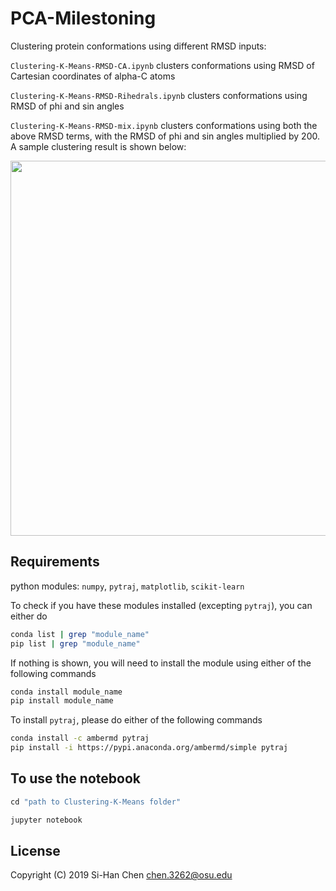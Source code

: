 # PCA-Milestoning
Clustering protein conformations using different RMSD inputs:

```Clustering-K-Means-RMSD-CA.ipynb``` clusters conformations using RMSD of Cartesian coordinates of alpha-C atoms

```Clustering-K-Means-RMSD-Rihedrals.ipynb``` clusters conformations using RMSD of phi and sin angles

```Clustering-K-Means-RMSD-mix.ipynb``` clusters conformations using both the above RMSD terms, with the RMSD of phi and sin angles multiplied by 200. A sample clustering result is shown below:

<img src ="https://github.com/chen3262/Clustering-K-Means/blob/master/K-means.png" width="600">

## Requirements
python modules: ```numpy```, ```pytraj```, ```matplotlib```, ```scikit-learn```

To check if you have these modules installed (excepting ```pytraj```), you can either do
```bash
conda list | grep "module_name"
pip list | grep "module_name"
```
If nothing is shown, you will need to install the module using either of the following commands
```bash
conda install module_name
pip install module_name
```
To install ```pytraj```, please do either of the following commands
```bash
conda install -c ambermd pytraj
pip install -i https://pypi.anaconda.org/ambermd/simple pytraj
```

## To use the notebook
```ruby
cd "path to Clustering-K-Means folder"

jupyter notebook
```

## License

Copyright (C) 2019 Si-Han Chen chen.3262@osu.edu
